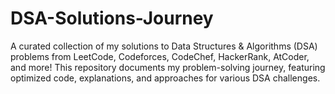 # DSA-Solutions-Journey
A curated collection of my solutions to Data Structures &amp; Algorithms (DSA) problems from LeetCode, Codeforces, CodeChef, HackerRank, AtCoder, and more! This repository documents my problem-solving journey, featuring optimized code, explanations, and approaches for various DSA challenges.
